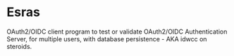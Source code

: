 # Esras

OAuth2/OIDC client program to test or validate OAuth2/OIDC Authentication Server, for multiple users, with database persistence - AKA idwcc on steroids.
